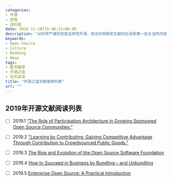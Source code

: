 ```yaml
---
categories:
- 开源
- 感悟
- 读后感
date: 2018-11-18T15:40:11+08:00
description: "以科学严谨的态度去研究开源，相关的观察和文献则应该是第一去关注的内容。这里的文献内容混杂，涉及科目广泛，请谨慎对待。"
keywords:
- Open Source
- Culture
- Reading
- News
tags:
- 图书推荐
- 开源之道
- 论文阅读
title: "开源之道文献推荐列表"
url: ""
---
```


## 2019年开源文献阅读列表

- [ ] 2019.1 [“The Role of Participation Architecture in Growing Sponsored Open Source Communities,”](http://www.joelwest.org/Papers/WestOMahony2008-WP.pdf)

- [ ]  2019.2 ["Learning by Contributing: Gaining Competitive Advantage Through Contribution to Crowdsourced Public Goods."](https://papers.ssrn.com/sol3/papers.cfm?abstract_id=3091831) 

- [ ] 2019.3 [The Rise and Evolution of the Open Source Software Foundation](https://www.slideshare.net/stephenrwalli/the-rise-and-evolution-of-the-open-source-software-foundation)

- [ ] 2019.4 [How to Succeed in Business by Bundling – and Unbundling](https://hbr.org/2014/06/how-to-succeed-in-business-by-bundling-and-unbundling)

- [ ] 2019.5 [Enterprise Open Source: A Practical Introduction](https://www.linuxfoundation.org/open-source-management/2018/08/enterprise-open-source-practical-introduction/)
